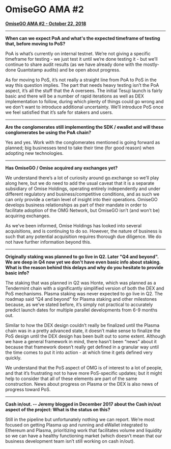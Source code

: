 # OmiseGO AMA #2

**[OmiseGO AMA #2 - October 22, 2018](https://www.reddit.com/r/omise_go/comments/9qemoy/omisego_ama_2_october_22_2018/)**

***

**When can we expect PoA and what's the expected timeframe of testing that, before moving to PoS?​**

PoA is what’s currently on internal testnet. We’re not giving a specific timeframe for testing - we just test it until we’re done testing it - but we’ll continue to share audit results (as we have already done with the mostly-done Quantstamp audits) and be open about progress.

As for moving to PoS, it’s not really a straight line from PoA to PoS in the way this question implies. The part that needs heavy testing isn’t the PoA aspect, it’s all the stuff that the A oversees. The initial Tesuji launch is fairly basic and there will be a number of rapid iterations as well as DEX implementation to follow, during which plenty of things could go wrong and we don't want to introduce additional uncertainty. We’ll introduce PoS once we feel satisfied that it’s safe for stakers and users.

***

**​Are the conglomerates still implementing the SDK / ewallet and will these conglomerates be using the PoA chain?​**

Yes and yes. Work with the conglomerates mentioned is going forward as planned; big businesses tend to take their time (for good reason) when adopting new technologies.

***

​**Has OmiseGO / Omise acquired any exchanges yet?​**

We understand there’s a lot of curiosity around go.exchange so we’ll play along here, but we do need to add the usual caveat that it is a separate subsidiary of Omise Holdings, operating entirely independently and under different regulatory and business/competitive conditions, and as such we can only provide a certain level of insight into their operations. OmiseGO develops business relationships as part of their mandate in order to facilitate adoption of the OMG Network, but OmiseGO isn’t (and won’t be) acquiring exchanges.

As we’ve been informed, Omise Holdings has looked into several acquisitions, and is continuing to do so. However, the nature of business is such that any potential acquisition requires thorough due diligence. We do not have further information beyond this.

***

**​Originally staking was planned to go live in Q2. Later "Q4 and beyond". We are deep in Q4 now yet we don't have even basic info about staking. What is the reason behind this delays and why do you hesitate to provide basic info?**

The staking that was planned in Q2 was Honte, which was planned as a Tendermint chain with a significantly simplified version of both the DEX and PoS mechanisms. Plasma staking was never expected to go live in Q2. The roadmap said “Q4 and beyond” for Plasma staking and other milestones because, as we’ve stated before, it’s simply not practical to accurately predict launch dates for multiple parallel developments from 6-9 months out.

Similar to how the DEX design couldn’t really be finalized until the Plasma chain was in a pretty advanced state, it doesn’t make sense to finalize the PoS design until the DEX design has been built out to some extent. Although we have a general framework in mind, there hasn’t been “news” about it because that framework doesn’t really get defined in a granular way until the time comes to put it into action - at which time it gets defined very quickly.

We understand that the PoS aspect of OMG is of interest to a lot of people, and that it’s frustrating not to have more PoS-specific updates; but it might help to consider that all of these elements are part of the same construction. News about progress on Plasma or the DEX is also news of progress toward PoS.

***

**Cash in/out. -- Jeremy blogged in December 2017 about the Cash in/out aspect of the project: What is the status on this?**

Still in the pipeline but unfortunately nothing we can report. We’re most focused on getting Plasma up and running and eWallet integrated to Ethereum and Plasma, prioritizing work that facilitates volume and liquidity so we can have a healthy functioning market (which doesn’t mean that our business development team isn’t still working on cash in/out).
